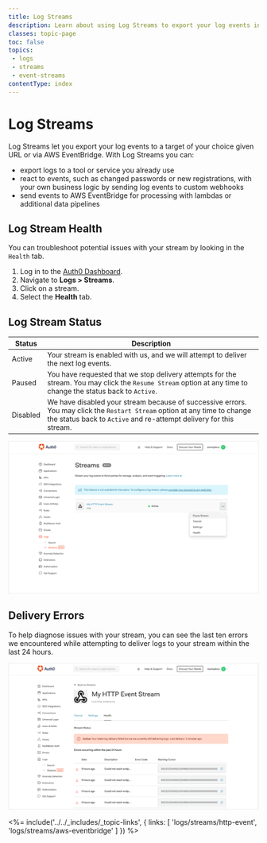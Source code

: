 ```yaml
---
title: Log Streams
description: Learn about using Log Streams to export your log events in near real-time.
classes: topic-page
toc: false
topics:
 - logs
 - streams
 - event-streams
contentType: index
---
```


# Log Streams

Log Streams let you export your log events to a target of your choice given URL or via AWS EventBridge. With Log Streams you can:

* export logs to a tool or service you already use
* react to events, such as changed passwords or new registrations, with your own business logic by sending log events to custom webhooks
* send events to AWS EventBridge for processing with lambdas or additional data pipelines

## Log Stream Health

You can troubleshoot potential issues with your stream by looking in the `Health` tab.

1. Log in to the [Auth0 Dashboard](${manage_url}).
2. Navigate to **Logs > Streams**.
3. Click on a stream.
4. Select the **Health** tab.

## Log Stream Status

| Status | Description |
|---------|-------------|
| Active  | Your stream is enabled with us, and we will attempt to deliver the next log events. |
| Paused  | You have requested that we stop delivery attempts for the stream. You may click the `Resume Stream` option at any time to change the status back to `Active`. |
| Disabled | We have disabled your stream because of successive errors. You may click the `Restart Stream` option at any time to change the status back to `Active` and re-attempt delivery for this stream. |

![Pause a Stream](/media/articles/logs/health/pause-a-stream.png)

## Delivery Errors

To help diagnose issues with your stream, you can see the last ten errors we encountered while attempting to deliver logs to your stream within the last 24 hours.

![Stream Errors](/media/articles/logs/health/health-errors.png)


<%= include('../../_includes/_topic-links', { links: [
  'logs/streams/http-event',
  'logs/streams/aws-eventbridge'
] }) %>
